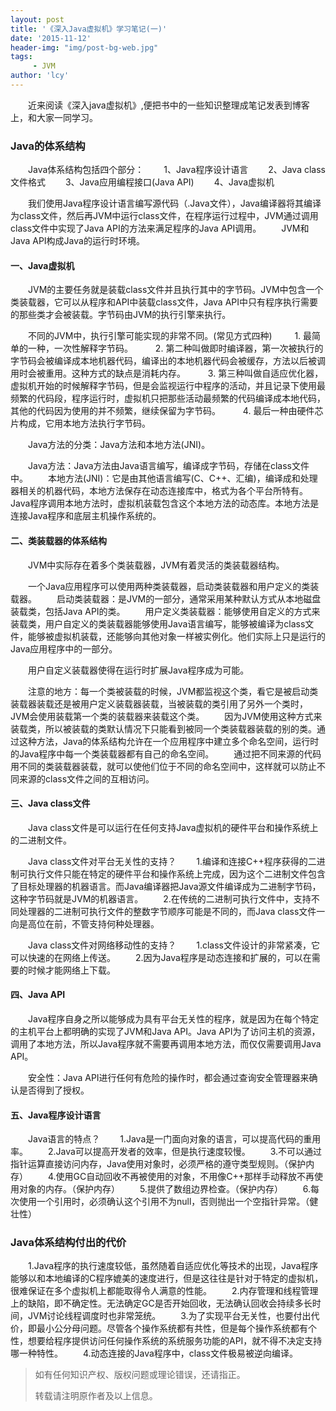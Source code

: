 ```yaml
---
layout: post
title: '《深入Java虚拟机》学习笔记(一)'
date: '2015-11-12'
header-img: "img/post-bg-web.jpg"
tags:
     - JVM
author: 'lcy'
---
```


&emsp;&emsp;近来阅读《深入java虚拟机》,便把书中的一些知识整理成笔记发表到博客上，和大家一同学习。
<h3>Java的体系结构</h3>
&emsp;&emsp;Java体系结构包括四个部分：
&emsp;&emsp;1、Java程序设计语言
&emsp;&emsp;2、Java class 文件格式
&emsp;&emsp;3、Java应用编程接口(Java API)
&emsp;&emsp;4、Java虚拟机

&emsp;&emsp;我们使用Java程序设计语言编写源代码（.Java文件），Java编译器将其编译为class文件，然后再JVM中运行class文件，在程序运行过程中，JVM通过调用class文件中实现了Java API的方法来满足程序的Java API调用。
&emsp;&emsp;JVM和Java API构成Java的运行时环境。

<h4>一、Java虚拟机</h4>
&emsp;&emsp;JVM的主要任务就是装载class文件并且执行其中的字节码。JVM中包含一个类装载器，它可以从程序和API中装载class文件，Java API中只有程序执行需要的那些类才会被装载。字节码由JVM的执行引擎来执行。

&emsp;&emsp;不同的JVM中，执行引擎可能实现的非常不同。(常见方式四种)
&emsp;&emsp; 1. 最简单的一种，一次性解释字节码。
&emsp;&emsp; 2. 第二种叫做即时编译器，第一次被执行的字节码会被编译成本地机器代码，编译出的本地机器代码会被缓存，方法以后被调用时会被重用。这种方式的缺点是消耗内存。
&emsp;&emsp; 3. 第三种叫做自适应优化器，虚拟机开始的时候解释字节码，但是会监视运行中程序的活动，并且记录下使用最频繁的代码段，程序运行时，虚拟机只把那些活动最频繁的代码编译成本地代码，其他的代码因为使用的并不频繁，继续保留为字节码。
&emsp;&emsp; 4. 最后一种由硬件芯片构成，它用本地方法执行字节码。

&emsp;&emsp;Java方法的分类：Java方法和本地方法(JNI)。

&emsp;&emsp;Java方法：Java方法由Java语言编写，编译成字节码，存储在class文件中。
&emsp;&emsp;本地方法(JNI)：它是由其他语言编写(C、C++、汇编)，编译成和处理器相关的机器代码，本地方法保存在动态连接库中，格式为各个平台所特有。Java程序调用本地方法时，虚拟机装载包含这个本地方法的动态库。本地方法是连接Java程序和底层主机操作系统的。

<h4>二、类装载器的体系结构</h4>
&emsp;&emsp;JVM中实际存在着多个类装载器，JVM有着灵活的类装载器结构。

&emsp;&emsp;一个Java应用程序可以使用两种类装载器，启动类装载器和用户定义的类装载器。
&emsp;&emsp;启动类装载器：是JVM的一部分，通常采用某种默认方式从本地磁盘装载类，包括Java API的类。
&emsp;&emsp;用户定义类装载器：能够使用自定义的方式来装载类，用户自定义的类装载器能够使用Java语言编写，能够被编译为class文件，能够被虚拟机装载，还能够向其他对象一样被实例化。他们实际上只是运行的Java应用程序中的一部分。

&emsp;&emsp;用户自定义装载器使得在运行时扩展Java程序成为可能。

&emsp;&emsp;注意的地方：每一个类被装载的时候，JVM都监视这个类，看它是被启动类装载器装载还是被用户定义装载器装载，当被装载的类引用了另外一个类时，JVM会使用装载第一个类的装载器来装载这个类。
&emsp;&emsp;因为JVM使用这种方式来装载类，所以被装载的类默认情况下只能看到被同一个类装载器装载的别的类。通过这种方法，Java的体系结构允许在一个应用程序中建立多个命名空间，运行时的Java程序中每一个类装载器都有自己的命名空间。
&emsp;&emsp;通过把不同来源的代码用不同的类装载器装载，就可以使他们位于不同的命名空间中，这样就可以防止不同来源的class文件之间的互相访问。

<h4>三、Java class文件</h4>

&emsp;&emsp;Java class文件是可以运行在任何支持Java虚拟机的硬件平台和操作系统上的二进制文件。

&emsp;&emsp;Java class文件对平台无关性的支持？
&emsp;&emsp;1.编译和连接C++程序获得的二进制可执行文件只能在特定的硬件平台和操作系统上完成，因为这个二进制文件包含了目标处理器的机器语言。而Java编译器把Java源文件编译成为二进制字节码，这种字节码就是JVM的机器语言。
&emsp;&emsp;2.在传统的二进制可执行文件中，支持不同处理器的二进制可执行文件的整数字节顺序可能是不同的，而Java class文件一向是高位在前，不管支持何种处理器。

&emsp;&emsp;Java class文件对网络移动性的支持？
&emsp;&emsp;1.class文件设计的非常紧凑，它可以快速的在网络上传送。
&emsp;&emsp;2.因为Java程序是动态连接和扩展的，可以在需要的时候才能网络上下载。

<h4>四、Java API</h4>
&emsp;&emsp;Java程序自身之所以能够成为具有平台无关性的程序，就是因为在每个特定的主机平台上都明确的实现了JVM和Java API。Java API为了访问主机的资源，调用了本地方法，所以Java程序就不需要再调用本地方法，而仅仅需要调用Java API。

&emsp;&emsp;安全性：Java API进行任何有危险的操作时，都会通过查询安全管理器来确认是否得到了授权。

<h4>五、Java程序设计语言</h4>
&emsp;&emsp;Java语言的特点？
&emsp;&emsp;1.Java是一门面向对象的语言，可以提高代码的重用率。
&emsp;&emsp;2.Java可以提高开发者的效率，但是执行速度较慢。
&emsp;&emsp;3.不可以通过指针运算直接访问内存，Java使用对象时，必须严格的遵守类型规则。（保护内存）
&emsp;&emsp;4.使用GC自动回收不再被使用的对象，不用像C++那样手动释放不再使用对象的内存。（保护内存）
&emsp;&emsp;5.提供了数组边界检查。（保护内存）
&emsp;&emsp;6.每次使用一个引用时，必须确认这个引用不为null，否则抛出一个空指针异常。（健壮性）

<h3>Java体系结构付出的代价</h3>
&emsp;&emsp;1.Java程序的执行速度较低，虽然随着自适应优化等技术的出现，Java程序能够以和本地编译的C程序媲美的速度进行，但是这往往是针对于特定的虚拟机，很难保证在多个虚拟机上都能取得令人满意的性能。
&emsp;&emsp;2.内存管理和线程管理上的缺陷，即不确定性。无法确定GC是否开始回收，无法确认回收会持续多长时间，JVM讨论线程调度时也非常笼统。
&emsp;&emsp;3.为了实现平台无关性，也要付出代价，即最小公分母问题。尽管各个操作系统都有共性，但是每个操作系统都有个性，想要给程序提供访问任何操作系统的系统服务功能的API，就不得不决定支持哪一种特性。
&emsp;&emsp;4.动态连接的Java程序中，class文件极易被逆向编译。

> 如有任何知识产权、版权问题或理论错误，还请指正。
>
> 转载请注明原作者及以上信息。
